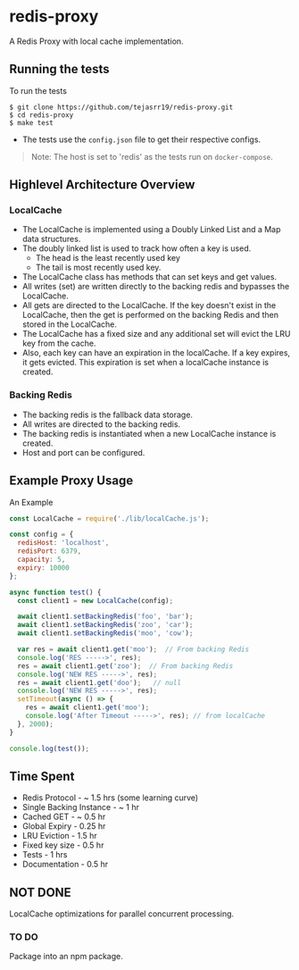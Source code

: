 # redis-proxy
A Redis Proxy with local cache implementation.

## Running the tests

To run the tests
```
$ git clone https://github.com/tejasrr19/redis-proxy.git
$ cd redis-proxy
$ make test
```
* The tests use the `config.json` file to get their respective configs.

> Note: The host is set to 'redis' as the tests run on `docker-compose`.

## Highlevel Architecture Overview

### LocalCache

* The LocalCache is implemented using a Doubly Linked List and a Map data structures.
* The doubly linked list is used to track how often a key is used.
  * The head is the least recently used key
  * The tail is most recently used key.
* The LocalCache class has methods that can set keys and get values.
* All writes (set) are written directly to the backing redis and bypasses the LocalCache.
* All gets are directed to the LocalCache. If the key doesn't exist in the LocalCache, then the get is performed on the backing Redis and then stored in the LocalCache. 
* The LocalCache has a fixed size and any additional set will evict the LRU key from the cache.
* Also, each key can have an expiration in the localCache. If a key expires, it gets evicted. This expiration is set when a localCache instance is created.

### Backing Redis

* The backing redis is the fallback data storage. 
* All writes are directed to the backing redis.
* The backing redis is instantiated when a new LocalCache instance is created.
* Host and port can be configured.

## Example Proxy Usage
An Example
```javascript
const LocalCache = require('./lib/localCache.js');

const config = {
  redisHost: 'localhost',
  redisPort: 6379,
  capacity: 5,
  expiry: 10000
};

async function test() {
  const client1 = new LocalCache(config);

  await client1.setBackingRedis('foo', 'bar');
  await client1.setBackingRedis('zoo', 'car');
  await client1.setBackingRedis('moo', 'cow');

  var res = await client1.get('moo');  // From backing Redis
  console.log('RES ----->', res); 
  res = await client1.get('zoo');  // From backing Redis
  console.log('NEW RES ----->', res);
  res = await client1.get('doo');   // null
  console.log('NEW RES ----->', res);
  setTimeout(async () => {
    res = await client1.get('moo');
    console.log('After Timeout ----->', res); // from localCache
  }, 2000);
}

console.log(test());

```
## Time Spent

* Redis Protocol - ~ 1.5 hrs (some learning curve)
* Single Backing Instance - ~ 1 hr 
* Cached GET - ~ 0.5 hr
* Global Expiry - 0.25 hr
* LRU Eviction - 1.5 hr
* Fixed key size - 0.5 hr
* Tests - 1 hrs
* Documentation - 0.5 hr

## NOT DONE

LocalCache optimizations for parallel concurrent processing.

### TO DO
Package into an npm package.
